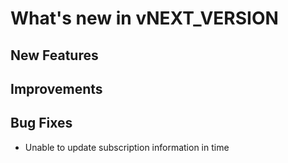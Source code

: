 # What's new in vNEXT_VERSION

## New Features

## Improvements

## Bug Fixes

- Unable to update subscription information in time
